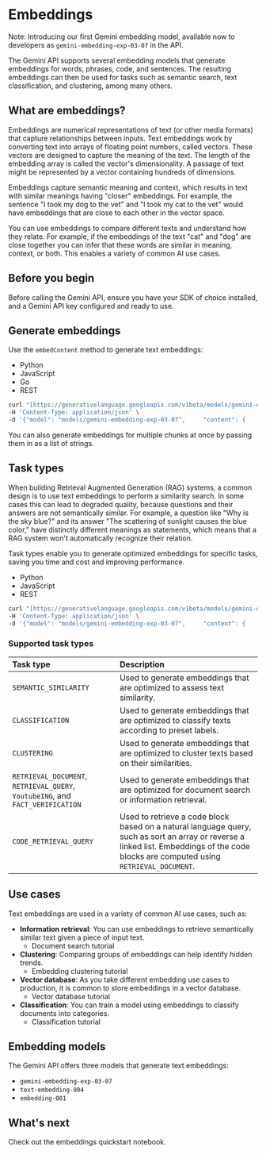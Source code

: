 # Embeddings

Note: Introducing our first Gemini embedding model, available now to developers as `gemini-embedding-exp-03-07` in the API.

The Gemini API supports several embedding models that generate embeddings for words, phrases, code, and sentences. The resulting embeddings can then be used for tasks such as semantic search, text classification, and clustering, among many others.

## What are embeddings?

Embeddings are numerical representations of text (or other media formats) that capture relationships between inputs. Text embeddings work by converting text into arrays of floating point numbers, called vectors. These vectors are designed to capture the meaning of the text. The length of the embedding array is called the vector's dimensionality. A passage of text might be represented by a vector containing hundreds of dimensions.

Embeddings capture semantic meaning and context, which results in text with similar meanings having "closer" embeddings. For example, the sentence "I took my dog to the vet" and "I took my cat to the vet" would have embeddings that are close to each other in the vector space.

You can use embeddings to compare different texts and understand how they relate. For example, if the embeddings of the text "cat" and "dog" are close together you can infer that these words are similar in meaning, context, or both. This enables a variety of common AI use cases.

## Before you begin

Before calling the Gemini API, ensure you have your SDK of choice installed, and a Gemini API key configured and ready to use.

## Generate embeddings

Use the `embedContent` method to generate text embeddings:

* Python
* JavaScript
* Go
* REST

```bash
curl "[https://generativelanguage.googleapis.com/v1beta/models/gemini-embedding-exp-03-07:embedContent?key=$GEMINI_API_KEY](https://generativelanguage.googleapis.com/v1beta/models/gemini-embedding-exp-03-07:embedContent?key=$GEMINI_API_KEY)" \
-H 'Content-Type: application/json' \
-d '{"model": "models/gemini-embedding-exp-03-07",     "content": {     "parts":[{     "text": "What is the meaning of life?"}]}    }'
```

You can also generate embeddings for multiple chunks at once by passing them in as a list of strings.

## Task types

When building Retrieval Augmented Generation (RAG) systems, a common design is to use text embeddings to perform a similarity search. In some cases this can lead to degraded quality, because questions and their answers are not semantically similar. For example, a question like "Why is the sky blue?" and its answer "The scattering of sunlight causes the blue color," have distinctly different meanings as statements, which means that a RAG system won't automatically recognize their relation.

Task types enable you to generate optimized embeddings for specific tasks, saving you time and cost and improving performance.

* Python
* JavaScript
* REST

```bash
curl "[https://generativelanguage.googleapis.com/v1beta/models/gemini-embedding-exp-03-07:embedContent?key=$GEMINI_API_KEY](https://generativelanguage.googleapis.com/v1beta/models/gemini-embedding-exp-03-07:embedContent?key=$GEMINI_API_KEY)" \
-H 'Content-Type: application/json' \
-d '{"model": "models/gemini-embedding-exp-03-07",     "content": {     "parts":[{     "text": "What is the meaning of life?"}]},     "taskType": "SEMANTIC_SIMILARITY"    }'
```

### Supported task types

| Task type                      | Description                                                                                                                                                           |
| :----------------------------- | :---------------------------------------------------------------------------------------------------------------------------------------------------------------------- |
| `SEMANTIC_SIMILARITY`          | Used to generate embeddings that are optimized to assess text similarity.                                                                                               |
| `CLASSIFICATION`               | Used to generate embeddings that are optimized to classify texts according to preset labels.                                                                            |
| `CLUSTERING`                   | Used to generate embeddings that are optimized to cluster texts based on their similarities.                                                                            |
| `RETRIEVAL_DOCUMENT`, `RETRIEVAL_QUERY`, `YoutubeING`, and `FACT_VERIFICATION` | Used to generate embeddings that are optimized for document search or information retrieval.                                                              |
| `CODE_RETRIEVAL_QUERY`         | Used to retrieve a code block based on a natural language query, such as sort an array or reverse a linked list. Embeddings of the code blocks are computed using `RETRIEVAL_DOCUMENT`. |

## Use cases

Text embeddings are used in a variety of common AI use cases, such as:

  * **Information retrieval**: You can use embeddings to retrieve semantically similar text given a piece of input text.
      * Document search tutorial
  * **Clustering**: Comparing groups of embeddings can help identify hidden trends.
      * Embedding clustering tutorial
  * **Vector database**: As you take different embedding use cases to production, it is common to store embeddings in a vector database.
      * Vector database tutorial
  * **Classification**: You can train a model using embeddings to classify documents into categories.
      * Classification tutorial

## Embedding models

The Gemini API offers three models that generate text embeddings:

  * `gemini-embedding-exp-03-07`
  * `text-embedding-004`
  * `embedding-001`

## What's next

Check out the embeddings quickstart notebook.


